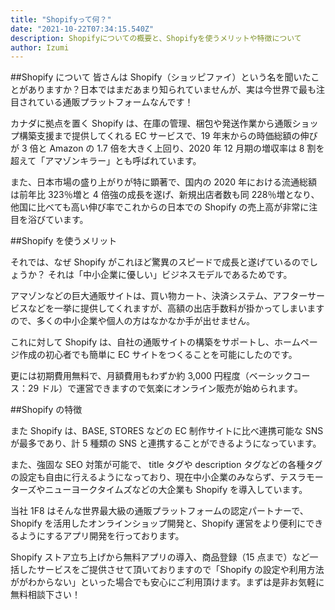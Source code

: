 ```yaml
---
title: "Shopifyって何？"
date: "2021-10-22T07:34:15.540Z"
description: Shopifyについての概要と、Shopifyを使うメリットや特徴について
author: Izumi
---
```


##Shopify について
皆さんは Shopify（ショッピファイ）という名を聞いたことがありますか？日本ではまだあまり知られていませんが、実は今世界で最も注目されている通販プラットフォームなんです！

カナダに拠点を置く Shopify は、在庫の管理、梱包や発送作業から通販ショップ構築支援まで提供してくれる EC サービスで、19 年末からの時価総額の伸びが 3 倍と Amazon の 1.7 倍を大きく上回り、2020 年 12 月期の増収率は 8 割を超えて「アマゾンキラー」とも呼ばれています。

また、日本市場の盛り上がりが特に顕著で、国内の 2020 年における流通総額は前年比 323％増と 4 倍強の成長を遂げ、新規出店者数も同 228％増となり、他国に比べても高い伸び率でこれからの日本での Shopify の売上高が非常に注目を浴びています。

##Shopify を使うメリット

それでは、なぜ Shopify がこれほど驚異のスピードで成長と遂げているのでしょうか？
それは「中小企業に優しい」ビジネスモデルであるためです。

アマゾンなどの巨大通販サイトは、買い物カート、決済システム、アフターサービスなどを一挙に提供してくれますが、高額の出店手数料が掛かってしまいますので、多くの中小企業や個人の方はなかなか手が出せません。

これに対して Shopify は、自社の通販サイトの構築をサポートし、ホームページ作成の初心者でも簡単に EC サイトをつくることを可能にしたのです。

更には初期費用無料で、月額費用もわずか約 3,000 円程度（ベーシックコース：29 ドル）で運営できますので気楽にオンライン販売が始められます。

##Shopify の特徴

また Shopify は、BASE, STORES などの EC 制作サイトに比べ連携可能な SNS が最多であり、計 5 種類の SNS と連携することができるようになっています。

また、強固な SEO 対策が可能で、 title タグや description タグなどの各種タグの設定も自由に行えるようになっており、現在中小企業のみならず、テスラモーターズやニューヨークタイムズなどの大企業も Shopify を導入しています。

当社 1F8 はそんな世界最大級の通販プラットフォームの認定パートナーで、Shopify を活用したオンラインショップ開発と、Shopify 運営をより便利にできるようにするアプリ開発を行っております。

Shopify ストア立ち上げから無料アプリの導入、商品登録（15 点まで）など一括したサービスをご提供させて頂いておりますので「Shopify の設定や利用方法ががわからない」といった場合でも安心にご利用頂けます。まずは是非お気軽に無料相談下さい！
